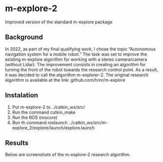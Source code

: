 # m-explore-2
Improved version of the standard m-explore package

## Background
In 2022, as part of my final qualifying work, I chose the topic “Autonomous navigation system for a mobile robot.”
The task was set to improve the existing m-explore algorithm for working with a stereo camera/camera (without Lidar). 
The improvement consists in creating an algorithm for turning the front of the robot towards the research control point.
As a result, it was decided to call the algorithm m-explorer-2.
The original research algorithm is available at the link: github.com/hrnr/m-explore

## Instalation

1. Put m-explore-2 to ../catkin_ws/src/
2. Run the command cutkin_make
3. Run the ROS (roscore)
4. Run th command roslaunch ../catkin_ws/src/m-explore_2/explore/launch/explore.launch

## Results

Below are screenshots of the m-explore-2 research algorithm.
